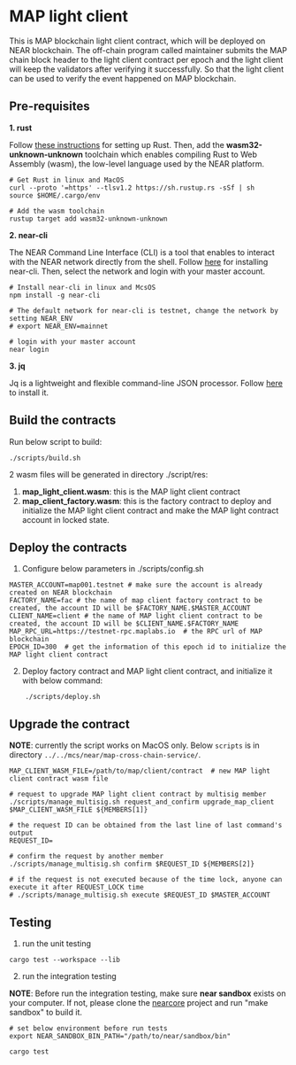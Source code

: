 # MAP light client

This is MAP blockchain light client contract, which will be deployed on NEAR blockchain. The off-chain program called
maintainer submits the MAP chain block header to the light client contract per epoch and the light client will keep the
validators after verifying it successfully. So that the light client can be used to verify the event happened on 
MAP blockchain.

## Pre-requisites

**1. rust**

Follow [these instructions](https://doc.rust-lang.org/book/ch01-01-installation.html) for setting up Rust.
Then, add the **wasm32-unknown-unknown** toolchain which enables compiling Rust to Web Assembly (wasm), the low-level language used by the NEAR platform.

```shell
# Get Rust in linux and MacOS
curl --proto '=https' --tlsv1.2 https://sh.rustup.rs -sSf | sh
source $HOME/.cargo/env

# Add the wasm toolchain
rustup target add wasm32-unknown-unknown
```

**2. near-cli**

The NEAR Command Line Interface (CLI) is a tool that enables to interact with the NEAR network directly from the shell.
Follow [here](https://docs.near.org/tools/near-cli) for installing near-cli.
Then, select the network and login with your master account.

```shell
# Install near-cli in linux and McsOS
npm install -g near-cli

# The default network for near-cli is testnet, change the network by setting NEAR_ENV
# export NEAR_ENV=mainnet

# login with your master account
near login
```

**3. jq**

Jq is a lightweight and flexible command-line JSON processor. Follow [here](https://stedolan.github.io/jq/download/) to install it.

## Build the contracts

Run below script to build:

```shell
./scripts/build.sh
```
2 wasm files will be generated in directory ./script/res:
1. **map_light_client.wasm**: this is the MAP light client contract
2. **map_client_factory.wasm**: this is the factory contract to deploy and initialize the MAP light client contract and make the MAP light contract account in locked state.

## Deploy the contracts

1. Configure below parameters in ./scripts/config.sh
```shell
MASTER_ACCOUNT=map001.testnet # make sure the account is already created on NEAR blockchain
FACTORY_NAME=fac # the name of map client factory contract to be created, the account ID will be $FACTORY_NAME.$MASTER_ACCOUNT
CLIENT_NAME=client # the name of MAP light client contract to be created, the account ID will be $CLIENT_NAME.$FACTORY_NAME
MAP_RPC_URL=https://testnet-rpc.maplabs.io  # the RPC url of MAP blockchain
EPOCH_ID=300  # get the information of this epoch id to initialize the MAP light client contract
```

2. Deploy factory contract and MAP light client contract, and initialize it with below command:
```shell
    ./scripts/deploy.sh
```

## Upgrade the contract

**NOTE**: currently the script works on MacOS only. Below `scripts` is in directory `../../mcs/near/map-cross-chain-service/`.
```shell
MAP_CLIENT_WASM_FILE=/path/to/map/client/contract  # new MAP light client contract wasm file

# request to upgrade MAP light client contract by multisig member
./scripts/manage_multisig.sh request_and_confirm upgrade_map_client $MAP_CLIENT_WASM_FILE ${MEMBERS[1]}
    
# the request ID can be obtained from the last line of last command's output
REQUEST_ID=
    
# confirm the request by another member
./scripts/manage_multisig.sh confirm $REQUEST_ID ${MEMBERS[2]}

# if the request is not executed because of the time lock, anyone can execute it after REQUEST_LOCK time
# ./scripts/manage_multisig.sh execute $REQUEST_ID $MASTER_ACCOUNT
```


## Testing

1. run the unit testing
```shell
cargo test --workspace --lib
```

2. run the integration testing

**NOTE**: Before run the integration testing, make sure **near sandbox** exists on your computer. 
If not, please clone the [nearcore](https://github.com/near/nearcore) project and run "make sandbox" to build it.

```shell
# set below environment before run tests
export NEAR_SANDBOX_BIN_PATH="/path/to/near/sandbox/bin"

cargo test
```